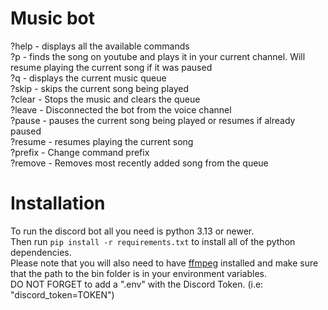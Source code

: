# Music bot

?help - displays all the available commands\
?p <YouTube Link> - finds the song on youtube and plays it in your current channel. Will resume playing the current song if it was paused\
?q - displays the current music queue\
?skip - skips the current song being played\
?clear - Stops the music and clears the queue\
?leave - Disconnected the bot from the voice channel\
?pause - pauses the current song being played or resumes if already paused\
?resume - resumes playing the current song\
?prefix - Change command prefix\
?remove - Removes most recently added song from the queue

# Installation
To run the discord bot all you need is python 3.13 or newer.\
Then run `pip install -r requirements.txt` to install all of the python dependencies.\
Please note that you will also need to have [ffmpeg](https://ffmpeg.org/download.html) installed and make sure that the path to the bin folder is in your environment variables.\
DO NOT FORGET to add a ".env" with the Discord Token. (i.e: "discord_token=TOKEN")
